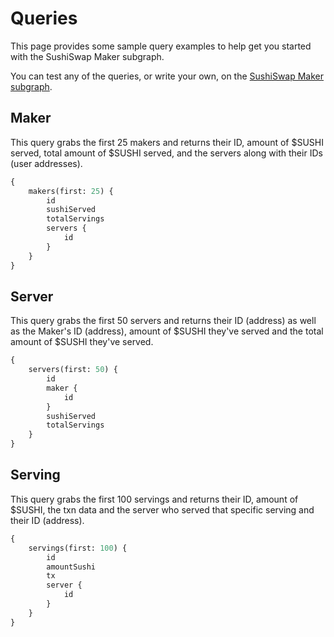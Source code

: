 # Queries

This page provides some sample query examples to help get you started with the SushiSwap Maker subgraph.

You can test any of the queries, or write your own, on the [SushiSwap Maker subgraph](https://thegraph.com/hosted-service/subgraph/sushiswap/sushi-maker).

## Maker

This query grabs the first 25 makers and returns their ID, amount of $SUSHI served, total amount of $SUSHI served, and the servers along with their IDs (user addresses).

```graphql
{
	makers(first: 25) {
		id
		sushiServed
		totalServings
		servers {
			id
		}
	}
}
```

## Server

This query grabs the first 50 servers and returns their ID (address) as well as the Maker's ID (address), amount of $SUSHI they've served and the total amount of $SUSHI they've served.

```graphql
{
	servers(first: 50) {
		id
		maker {
			id
		}
		sushiServed
		totalServings
	}
}
```

## Serving

This query grabs the first 100 servings and returns their ID, amount of $SUSHI, the txn data and the server who served that specific serving and their ID (address).

```graphql
{
	servings(first: 100) {
		id
		amountSushi
		tx
		server {
			id
		}
	}
}
```
